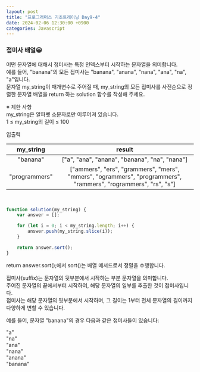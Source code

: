 ```yaml
---
layout: post
title: "프로그래머스 기초트레이닝 Day9-4"
date: 2024-02-06 12:30:00 +0900
categories: Javascript
---
```


### 접미사 배열😀

어떤 문자열에 대해서 접미사는 특정 인덱스부터 시작하는 문자열을 의미합니다.<br>
예를 들어, "banana"의 모든 접미사는 "banana", "anana", "nana", "ana", "na", "a"입니다.<br>
문자열 my_string이 매개변수로 주어질 때, my_string의 모든 접미사를 사전순으로 정렬한 문자열 배열을 return 하는 solution 함수를 작성해 주세요.<br>

※ 제한 사항<br>
my_string은 알파벳 소문자로만 이루어져 있습니다.<br>
1 ≤ my_string의 길이 ≤ 100<br>

입출력 <br>

|my_string|result|
|:---:|:---:|
|"banana"|["a", "ana", "anana", "banana", "na", "nana"]|
|"programmers"|["ammers", "ers", "grammers", "mers", "mmers", "ogrammers", "programmers", "rammers", "rogrammers", "rs", "s"]|


<br>

```javascript
function solution(my_string) {
    var answer = [];

    for (let i = 0; i < my_string.length; i++) {
        answer.push(my_string.slice(i));
    }

    return answer.sort();
}

```
return answer.sort();에서 sort()는 배열 메서드로서 정렬을 수행합니다. <br>


접미사(suffix)는 문자열의 뒷부분에서 시작하는 부분 문자열을 의미합니다. <br>
주어진 문자열의 끝에서부터 시작하여, 해당 문자열의 일부를 추출한 것이 접미사입니다. <br>
접미사는 해당 문자열의 뒷부분에서 시작하며, 그 길이는 1부터 전체 문자열의 길이까지 다양하게 변할 수 있습니다.<br>

예를 들어, 문자열 "banana"의 경우 다음과 같은 접미사들이 있습니다:<br>

"a"<br>
"na"<br>
"ana"<br>
"nana"<br>
"anana"<br>
"banana"<br>